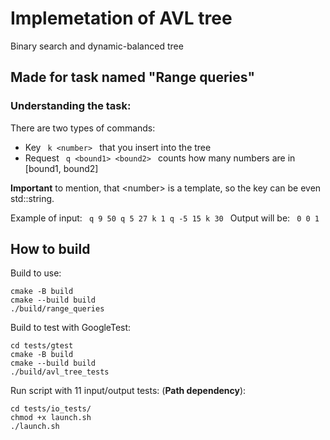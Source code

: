 # Implemetation of AVL tree
Binary search and dynamic-balanced tree
## Made for task named "Range queries"
### Understanding the task:
There are two types of commands: 
- Key <code> k \<number> </code> that you insert into the tree
- Request <code> q \<bound1> \<bound2> </code> counts how many numbers are in [bound1, bound2]

**Important** to mention, that \<number> is a template, so the key can be even std::string. 

Example of input: <code> q 9 50 q 5 27 k 1 q -5 15 k 30 </code>
Output will be: <code> 0 0 1 </code>

## How to build
Build to use:
```
cmake -B build 
cmake --build build 
./build/range_queries
 ```
Build to test with GoogleTest:
```
cd tests/gtest
cmake -B build 
cmake --build build 
./build/avl_tree_tests
 ```

 Run script with 11 input/output tests: (**Path dependency**):
 ```
 cd tests/io_tests/
 chmod +x launch.sh 
 ./launch.sh
 ```